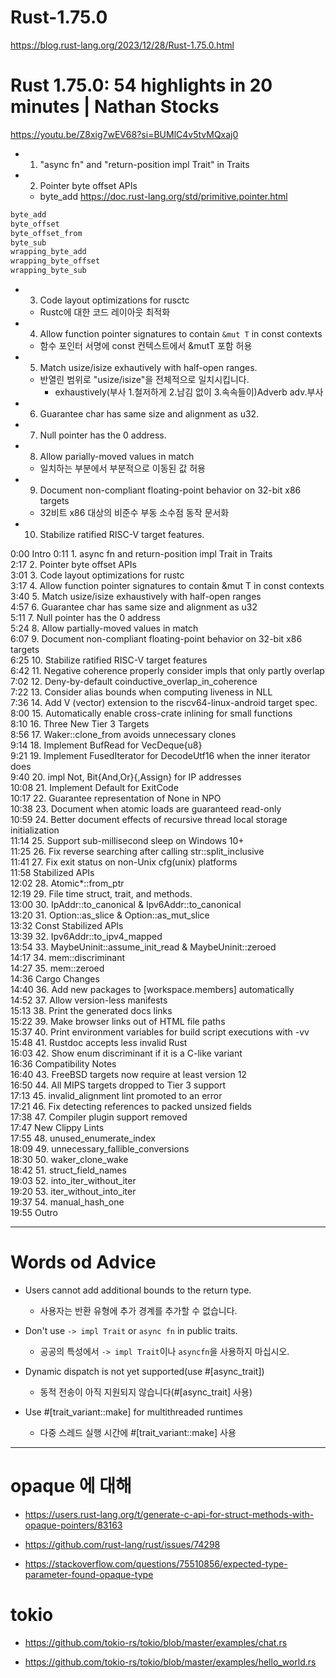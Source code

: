 # Rust-1.75.0

https://blog.rust-lang.org/2023/12/28/Rust-1.75.0.html

# Rust 1.75.0: 54 highlights in 20 minutes | Nathan Stocks

https://youtu.be/Z8xig7wEV68?si=BUMlC4v5tvMQxaj0

- 1. "async fn" and "return-position impl Trait" in Traits

- 2. Pointer byte offset APIs
  - byte_add  https://doc.rust-lang.org/std/primitive.pointer.html

```rs
byte_add  
byte_offset
byte_offset_from
byte_sub
wrapping_byte_add
wrapping_byte_offset
wrapping_byte_sub
```

- 3. Code layout optimizations for rusctc
  - Rustc에 대한 코드 레이아웃 최적화

- 4. Allow function pointer signatures to contain ```&mut T``` in const contexts
  - 함수 포인터 서명에 const 컨텍스트에서 &mutT 포함 허용

- 5. Match usize/isize exhautively with half-open ranges.
  - 반열린 범위로 "usize/isize"을 전체적으로 일치시킵니다.
    - exhaustively(부사 1.철저하게 2.남김 없이 3.속속들이)Adverb adv.부사

- 6. Guarantee char has same size and alignment as u32.

- 7. Null pointer has the 0 address.

- 8. Allow parially-moved values in match
  - 일치하는 부분에서 부분적으로 이동된 값 허용

- 9. Document non-compliant floating-point behavior on 32-bit x86 targets
  - 32비트 x86 대상의 비준수 부동 소수점 동작 문서화

- 10. Stabilize ratified RISC-V target features.



0:00 Intro
0:11 1. async fn and return-position impl Trait in Traits<br>
2:17 2. Pointer byte offset APIs<br>
3:01 3. Code layout optimizations for rustc<br>
3:17 4. Allow function pointer signatures to contain &mut T in const contexts<br>
3:40 5. Match usize/isize exhaustively with half-open ranges<br>
4:57 6. Guarantee char has same size and alignment as u32<br>
5:11 7. Null pointer has the 0 address<br>
5:24 8. Allow partially-moved values in match<br>
6:07 9. Document non-compliant floating-point behavior on 32-bit x86 targets<br>
6:25 10. Stabilize ratified RISC-V target features<br>
6:42 11. Negative coherence properly consider impls that only partly overlap<br>
7:02 12. Deny-by-default coinductive_overlap_in_coherence<br>
7:22 13. Consider alias bounds when computing liveness in NLL<br>
7:36 14. Add V (vector) extension to the riscv64-linux-android target spec.<br>
8:00 15. Automatically enable cross-crate inlining for small functions<br>
8:10 16. Three New Tier 3 Targets<br>
8:56 17. Waker::clone_from avoids unnecessary clones<br>
9:14 18. Implement BufRead for VecDeque{u8}<br>
9:21 19. Implement FusedIterator for DecodeUtf16 when the inner iterator does<br>
9:40 20. impl Not, Bit{And,Or}{,Assign} for IP addresses<br>
10:08 21. Implement Default for ExitCode<br>
10:17 22. Guarantee representation of None in NPO<br>
10:38 23. Document when atomic loads are guaranteed read-only<br>
10:59 24. Better document effects of recursive thread local storage initialization<br>
11:14 25. Support sub-millisecond sleep on Windows 10+<br>
11:25 26. Fix reverse searching after calling str::split_inclusive<br>
11:41 27. Fix exit status on non-Unix cfg(unix) platforms<br>
11:58 Stabilized APIs<br>
12:02 28. Atomic*::from_ptr<br>
12:19 29. File time struct, trait, and methods.<br>
13:00 30. IpAddr::to_canonical & Ipv6Addr::to_canonical<br>
13:20 31. Option::as_slice & Option::as_mut_slice<br>
13:32 Const Stabilized APIs<br>
13:39 32. Ipv6Addr::to_ipv4_mapped<br>
13:54 33. MaybeUninit::assume_init_read & MaybeUninit::zeroed<br>
14:17 34. mem::discriminant<br>
14:27 35. mem::zeroed<br>
14:36 Cargo Changes<br>
14:40 36. Add new packages to [workspace.members] automatically<br>
14:52 37. Allow version-less manifests<br>
15:13 38. Print the generated docs links<br>
15:22 39. Make browser links out of HTML file paths<br>
15:37 40. Print environment variables for build script executions with -vv<br>
15:48 41. Rustdoc accepts less invalid Rust<br>
16:03 42. Show enum discriminant if it is a C-like variant<br>
16:36 Compatibility Notes<br>
16:40 43. FreeBSD targets now require at least version 12<br>
16:50 44. All MIPS targets dropped to Tier 3 support<br>
17:13 45. invalid_alignment lint promoted to an error<br>
17:21 46. Fix detecting references to packed unsized fields<br>
17:38 47. Compiler plugin support removed<br>
17:47 New Clippy Lints<br>
17:55 48. unused_enumerate_index<br>
18:09 49. unnecessary_fallible_conversions<br>
18:30 50. waker_clone_wake<br>
18:42 51. struct_field_names<br>
19:03 52. into_iter_without_iter<br>
19:20 53. iter_without_into_iter<br>
19:37 54. manual_hash_one<br>
19:55 Outro<br>

<hr>

# Words od Advice

- Users cannot add additional bounds to the return type.
  - 사용자는 반환 유형에 추가 경계를 추가할 수 없습니다.

- Don't use ```-> impl Trait``` or ```async fn``` in public traits.
  - 공공의 특성에서 ```-> impl Trait```이나 ```asyncfn```을 사용하지 마십시오.

- Dynamic dispatch is not yet supported(use #[async_trait])
  - 동적 전송이 아직 지원되지 않습니다(#[async_trait] 사용)

- Use #[trait_variant::make] for multithreaded runtimes
  - 다중 스레드 실행 시간에 #[trait_variant::make] 사용


<hr>

# opaque 에 대해 

- https://users.rust-lang.org/t/generate-c-api-for-struct-methods-with-opaque-pointers/83163

- https://github.com/rust-lang/rust/issues/74298

- https://stackoverflow.com/questions/75510856/expected-type-parameter-found-opaque-type

# tokio

- https://github.com/tokio-rs/tokio/blob/master/examples/chat.rs

- https://github.com/tokio-rs/tokio/blob/master/examples/hello_world.rs

